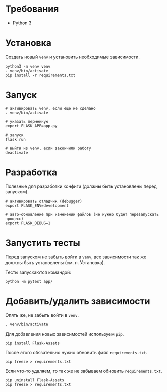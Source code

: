 # Требования
* Python 3

# Установка
Создать новый `venv` и установить необходимые зависимости.
```
python3 -m venv venv
. venv/bin/activate
pip install -r requirements.txt
```

# Запуск
```
# активировать venv, если еще не сделано
. venv/bin/activate

# указать перменную
export FLASK_APP=app.py

# запуск
flask run

# выйти из venv, если закончили работу
deactivate
```

# Разработка
Полезные для разработки конфиги (должны быть установлены перед запуском).
```
# активировать отладчик (debugger)
export FLASK_ENV=development

# авто-обновление при изменении файлов (не нужно будет перезапускать процесс)
export FLASK_DEBUG=1
```

# Запустить тесты
Перед запуском не забыть войти в `venv`, все зависимости так же должны быть установлены 
(см. п. Установка).

Тесты запускаются командой:
```
python -m pytest app/
```

# Добавить/удалить зависимости
Опять же, не забыть войти в `venv`.
```
. venv/bin/activate
```
Для добавления новых зависимостей используем `pip`.
```
pip install Flask-Assets
```

После этого обязательно нужно обновить файл `requirements.txt`.
```
pip freeze > requirements.txt
```

Если что-то удаляем, то так же не забываем обновить `requirements.txt`.
```
pip uninstall Flask-Assets
pip freeze > requirements.txt
```